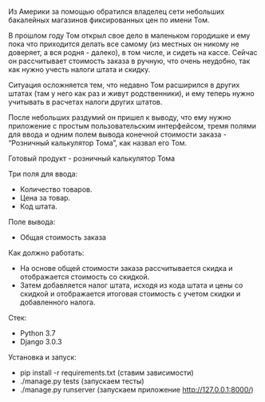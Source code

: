 Из Америки за помощью обратился владелец сети небольших бакалейных магазинов фиксированных цен по имени Том.

В прошлом году Том открыл свое дело в маленьком городишке и ему пока что приходится делать все самому (из местных он никому не доверяет, а вся родня - далеко), в том числе, и сидеть на кассе. Сейчас он рассчитывает стоимость заказа в ручную, что очень неудобно, так как нужно учесть налоги штата и скидку.

Ситуация осложняется тем, что недавно Том расширился в других штатах (там у него как раз и живут родственники), и ему теперь нужно учитывать в расчетах налоги других штатов.

После небольших раздумий он пришел к выводу, что ему нужно приложение с простым пользовательским интерфейсом, тремя полями для ввода и одним полем вывода конечной стоимости заказа - “Розничный калькулятор Тома”, как назвал его Том.

Готовый продукт - розничный калькулятор Тома

Три поля для ввода:

* Количество товаров. 
* Цена за товар.
* Код штата.

Поле вывода:

* Общая стоимость заказа

Как должно работать:

* На основе общей стоимости заказа рассчитывается скидка и отображается стоимость со скидкой.
* Затем добавляется налог штата, исходя из кода штата и цены со скидкой и отображается итоговая стоимость с учетом скидки и добавленного налога.
 
 
 Стек:

* Python 3.7
* Django 3.0.3

Установка и запуск:

* pip install -r requirements.txt (ставим зависимости)
* ./manage.py tests (запускаем тесты)
* ./manage.py runserver (запускаем приложение http://127.0.0.1:8000/)